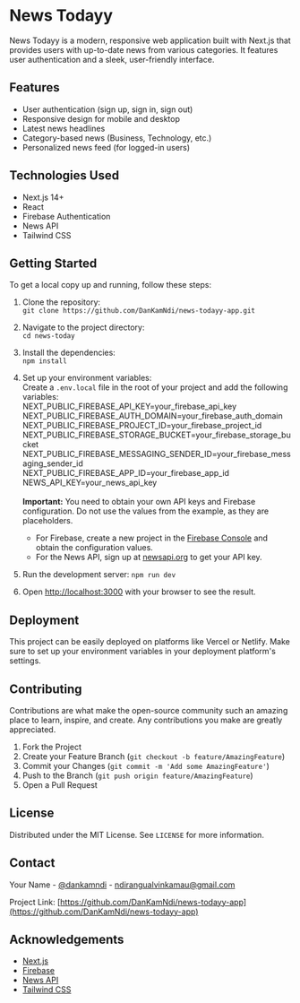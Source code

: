 # News Todayy

News Todayy is a modern, responsive web application built with Next.js that provides users with up-to-date news from various categories. It features user authentication and a sleek, user-friendly interface.

## Features

- User authentication (sign up, sign in, sign out)
- Responsive design for mobile and desktop
- Latest news headlines
- Category-based news (Business, Technology, etc.)
- Personalized news feed (for logged-in users)

## Technologies Used

- Next.js 14+
- React
- Firebase Authentication
- News API
- Tailwind CSS

## Getting Started

To get a local copy up and running, follow these steps:

1. Clone the repository:\
   `git clone https://github.com/DanKamNdi/news-todayy-app.git`
2. Navigate to the project directory:\
   `cd news-today`
3. Install the dependencies:\
   `npm install`
4. Set up your environment variables:\
   Create a `.env.local` file in the root of your project and add the following variables:\
   NEXT_PUBLIC_FIREBASE_API_KEY=your_firebase_api_key\
   NEXT_PUBLIC_FIREBASE_AUTH_DOMAIN=your_firebase_auth_domain\
   NEXT_PUBLIC_FIREBASE_PROJECT_ID=your_firebase_project_id\
   NEXT_PUBLIC_FIREBASE_STORAGE_BUCKET=your_firebase_storage_bucket\
   NEXT_PUBLIC_FIREBASE_MESSAGING_SENDER_ID=your_firebase_messaging_sender_id\
   NEXT_PUBLIC_FIREBASE_APP_ID=your_firebase_app_id\
   NEWS_API_KEY=your_news_api_key\
   \
   **Important:** You need to obtain your own API keys and Firebase configuration. Do not use the values from the example, as they are placeholders.
   
   - For Firebase, create a new project in the [Firebase Console](https://console.firebase.google.com/) and obtain the configuration values.
   - For the News API, sign up at [newsapi.org](https://newsapi.org/) to get your API key.

5. Run the development server:
   `npm run dev`
6. Open [http://localhost:3000](http://localhost:3000) with your browser to see the result.

## Deployment

This project can be easily deployed on platforms like Vercel or Netlify. Make sure to set up your environment variables in your deployment platform's settings.

## Contributing

Contributions are what make the open-source community such an amazing place to learn, inspire, and create. Any contributions you make are greatly appreciated.

1. Fork the Project
2. Create your Feature Branch (`git checkout -b feature/AmazingFeature`)
3. Commit your Changes (`git commit -m 'Add some AmazingFeature'`)
4. Push to the Branch (`git push origin feature/AmazingFeature`)
5. Open a Pull Request

## License

Distributed under the MIT License. See `LICENSE` for more information.

## Contact

Your Name - [@dankamndi](https://x.com/dankamndi) - ndirangualvinkamau@gmail.com

Project Link: [https://github.com/DanKamNdi/news-todayy-app](https://github.com/DanKamNdi/news-todayy-app)

## Acknowledgements

- [Next.js](https://nextjs.org/)
- [Firebase](https://firebase.google.com/)
- [News API](https://newsapi.org/)
- [Tailwind CSS](https://tailwindcss.com/)